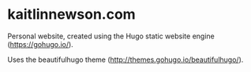 # kaitlinnewson.com

Personal website, created using the Hugo static website engine (https://gohugo.io/).

Uses the beautifulhugo theme (http://themes.gohugo.io/beautifulhugo/).